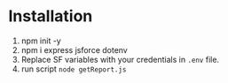 # Installation

1. npm init -y
2. npm i express jsforce dotenv
3. Replace SF variables with your credentials in `.env` file.
4. run script `node getReport.js`
